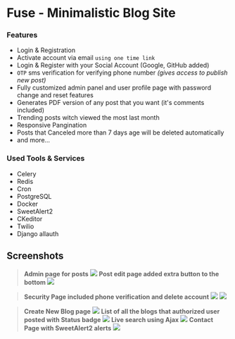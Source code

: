 # Fuse - Minimalistic Blog Site
### Features
 - Login & Registration 
 - Activate account via email `using one time link` 
 - Login & Register with your Social Account (Google, GitHub added)
 -  `OTP` sms verification for verifying phone number _(gives access to publish new post)_
 - Fully customized admin panel and user profile page with password change and reset features
 - Generates PDF version of any post that you want (it's comments included)
 - Trending posts witch viewed the most last month
 - Responsive Pangination
 - Posts that Canceled more than 7 days age will be deleted automatically
 - and more...
### Used  Tools & Services
- Celery
- Redis
- Cron
- PostgreSQL
- Docker
- SweetAlert2
- CKeditor
- Twilio
- Django allauth

## Screenshots
> **Admin page for posts**
![](https://telegra.ph/file/3978da03f35f13ba36185.png)
> **Post edit page added extra button to the bottom**
![](https://telegra.ph/file/dfb9bacd5557f01786072.png)

> **Security Page included phone verification and delete account**
![](https://telegra.ph/file/f3458f7ecb07cb260a093.png)
> ![](https://telegra.ph/file/885ab8ece5969c52d476a.png)

> **Create New Blog page**
> ![](https://telegra.ph/file/6b0e49c9112808bae9b3f.png)
> **List of all the blogs that authorized user posted with Status badge**
> ![](https://telegra.ph/file/db9f43cd99a11a8983ebe.png)
> **Live search using Ajax**
> ![](https://telegra.ph/file/e3d2f2b34ca4794e22297.png)
> **Contact Page with SweetAlert2 alerts**
> ![](https://telegra.ph/file/7bfff01c8f45ae07f49de.png)

